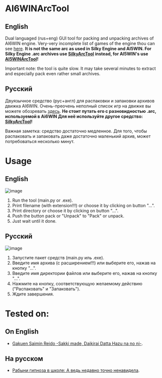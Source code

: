 # AI6WINArcTool
## English
Dual languaged (rus+eng) GUI tool for packing and unpacking archives of AI6WIN engine. Very-very incomplete list of games of the engine thou can see [here](https://vndb.org/r?f=fwAI6WIN-). **It is not the same arc as used in Silky Engine and AI5WIN. For Silky Engine .arc archives use [SilkyArcTool](https://github.com/TesterTesterov/SilkyArcTool) instead, for AI5WIN's use [AI5WINArcTool](https://github.com/TesterTesterov/AI5WINArcTool)!**

Important note: the tool is quite slow. It may take several minutes to extract and especially pack even rather small archives.

## Русский
Двуязычное средство (рус+англ) для распаковки и запаковки архивов движка AI6WIN. Очень-преочень неполный список игр на движке вы можете обозревать [здесь](https://vndb.org/r?f=fwAI6WIN-). **Не стоит путать его с разновидностью .arc, используемой в Ai6WIN Для неё используйте другое средство: [SilkyArcTool](https://github.com/TesterTesterov/SilkyArcTool)!**

Важная заметка: средство достаточно медленное. Для того, чтобы распаковать и запаковать даже достаточно маленький архив, может потребоваться несколько минут.

# Usage
## English
![image](https://user-images.githubusercontent.com/66121918/147237868-7a5de2d5-84d0-4896-8fb1-3930cfcb220e.png)
1. Run the tool (main.py or .exe).
2. Print filename (with extension!!!) or choose it by clicking on button "...".
3. Print directory or choose it by clicking on button "...".
4. Push the button pack or "Unpack" to "Pack" or unpack.
5. Just wait until it done.

## Русский
![image](https://user-images.githubusercontent.com/66121918/147237925-231f12b9-e7fb-4b23-96d4-8cfff259f078.png)
1. Запустите пакет средств (main.py иль .exe).
2. Введите имя архива (с расширением!!!) или выберите его, нажав на кнопку "...".
3. Введите имя директории файлов или выберите его, нажав на кнопку "...".
4. Нажмите на кнопку, соответствующую желаемому действию ("Распаковать" и "Запаковать").
5. Ждите завершения.

# Tested on:

## On English
- [Gakuen Saimin Reido -Sakki made, Daikirai Datta Hazu na no ni-](https://vndb.org/v1601).

## На русском
- [Рабыни гипноза в школе: А ведь недавно точно ненавидела](https://vndb.org/v1601).
